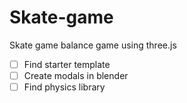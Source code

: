 # Skate-game

Skate game balance game using three.js

- [ ] Find starter template 
- [ ] Create modals in blender
- [ ] Find physics library

